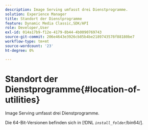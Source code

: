 ```yaml
---
description: Image Serving umfasst drei Dienstprogramme.
solution: Experience Manager
title: Standort der Dienstprogramme
feature: Dynamic Media Classic,SDK/API
role: Developer,User
exl-id: 014a17b9-f12e-4179-8b44-4b0090769743
source-git-commit: 206e4643e3926cb85b4be2189743578f88180be7
workflow-type: tm+mt
source-wordcount: '23'
ht-degree: 0%

---
```


# Standort der Dienstprogramme{#location-of-utilities}

Image Serving umfasst drei Dienstprogramme.

Die 64-Bit-Versionen befinden sich in [!DNL *`install_folder`*/bin64/].
